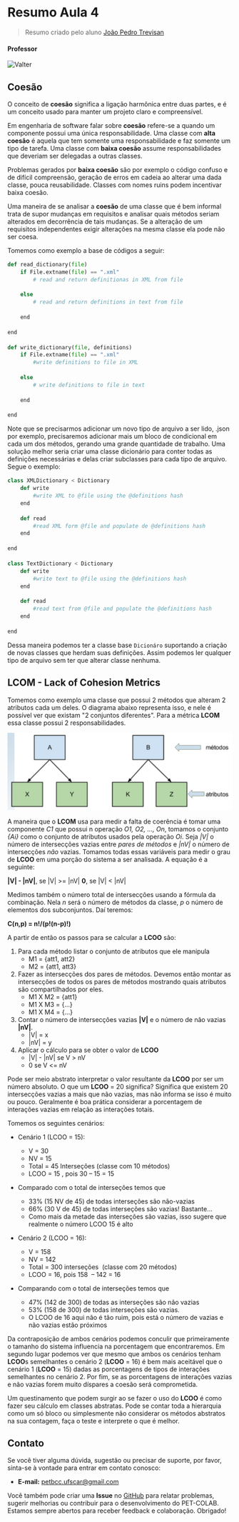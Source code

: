 # Resumo Aula 4
> Resumo criado pelo aluno [João Pedro Trevisan](https://www.linkedin.com/in/joao-pedro-trevisan)

#### Professor
![Valter](https://img.shields.io/badge/Valter_Vieira_Camargo-%2300599C.svg?style=for-the-badge&logo=GoogleScholar&logoColor=white)


## Coesão
O conceito de **coesão** significa a ligação harmônica entre duas partes, e é um conceito usado para manter um projeto claro e compreensível.  

Em engenharia de software falar sobre **coesão** refere-se a quando um componente possui uma única responsabilidade. Uma classe com **alta coesão** é aquela que tem somente uma responsabilidade e faz somente um tipo de tarefa. Uma classe com **baixa coesão** assume responsabilidades que deveriam ser delegadas a outras classes.  

Problemas gerados por **baixa coesão** são por exemplo o código confuso e de difícil compreensão, geração de erros em cadeia ao alterar uma dada classe, pouca reusabilidade.  Classes com nomes ruins podem incentivar baixa coesão.  

Uma maneira de se analisar a **coesão** de uma classe que é bem informal trata de supor mudanças em requisitos e analisar quais métodos seriam alterados em decorrência de tais mudanças. Se a alteração de um requisitos independentes exigir alterações na mesma classe ela pode não ser coesa.  

Tomemos como exemplo a base de códigos a seguir:

```	python
def read_dictionary(file)
	if File.extname(file) == ".xml"
		# read and return definitionas in XML from file
		
	else
		# read and return definitions in text from file
		
	end
	
end

def write_dictionary(file, definitions)
	if File.extname(file) == ".xml"
		#write definitions to file in XML
		
	else
		# write definitions to file in text
		
	end
	
end
```



Note que se precisarmos adicionar um novo tipo de arquivo a ser lido, .json por exemplo, precisaremos adicionar mais um bloco de condicional em cada um dos métodos, gerando uma grande quantidade de trabalho.  Uma solução melhor seria criar uma classe dicionário para conter todas as definições necessárias e delas criar subclasses para cada tipo de arquivo. Segue o exemplo:

```python
class XMLDictionary < Dictionary
	def write
		#write XML to @file using the @definitions hash
	end

	def read
		#read XML form @file and populate de @definitions hash
	end
	
end

class TextDictionary < Dictionary
	def write
		#write text to @file using the @definitions hash
	end

	def read
		#read text from @file and populate the @definitions hash
	end
	
end
```

Dessa maneira podemos ter a classe base ```Dicionáro``` suportando a criação de novas classes que herdam suas definições. Assim podemos ler qualquer tipo de arquivo sem ter que alterar classe nenhuma.  

## LCOM - Lack of Cohesion Metrics
Tomemos como exemplo uma classe que possui 2 métodos que alteram 2 atributos cada um deles. O diagrama abaixo representa isso, e nele é possível ver que existam "2 conjuntos diferentes". Para a métrica **LCOM** essa classe possui 2 responsabilidades.

![POOA_aula04_img01.png](https://raw.githubusercontent.com/petbccufscar/.github/main/pet-colab/POOA/POOA_aula04_img01.png)

A maneira que o **LCOM** usa para medir a falta de coerência é tomar uma componente *C1* que possui n operação *O1, O2, ..., On*, tomamos o conjunto *{Ai}* como o conjunto de atributos usados pela operação *Oi*. Seja *|V|* o número de intersecções vazias entre *pares de métodos* e *|nV|* o número de intersecções *não* vazias. Tomamos todas essas variáveis para medir o grau de **LCOO** em uma porção do sistema a ser analisada. A equação é a seguinte:  

**|V| - |nV|**, se |V| >= |nV|
**0**, se |V| < |nV|

Medimos também o número total de intersecções usando a fórmula da combinação. Nela *n* será o número de métodos da classe, *p* o número de elementos dos subconjuntos. Daí teremos:

**C(n,p) = n!/(p!(n-p)!)**

A partir de então os passos para se calcular a **LCOO** são:

1. Para cada método listar o conjunto de atributos que ele manipula
	+ M1 = {att1, att2}
	+ M2 = {att1, att3}
2. Fazer as intersecções dos pares de métodos. Devemos então montar as intersecções de todos os pares de métodos mostrando quais atributos são compartilhados por eles.
	+ M1 X M2 = {att1}
	+ M1 X M3 = {...}
	+ M1 X M4 = {...}
3. Contar o número de intersecções vazias **|V|** e o número de não vazias **|nV|**. 
	+ |V| = x
	+ |nV| = y
4. Aplicar o cálculo para se obter o valor de **LCOO**
	+ |V| - |nV| se V > nV
	+ 0 se V <= nV

Pode ser meio abstrato interpretar o valor resultante da **LCOO** por ser um número absoluto. O que um **LCOO** = 20 significa? Significa que existem 20 intersecções vazias a mais que não vazias, mas não informa se isso é muito ou pouco. Geralmente é boa prática considerar a porcentagem de interações vazias em relação as interações totais.  

Tomemos os seguintes cenários:  

- Cenário 1 (LCOO = 15):
	- V = 30
	- NV = 15
	- Total = 45 Interseções (classe com 10 métodos)
	- LCOO = 15 , pois 30 – 15 = 15
- Comparado com o total de interseções temos que
	- 33% (15 NV de 45) de todas interseções são não-vazias
	- 66% (30 V de 45) de todas interseções são vazias! Bastante...
	- Como mais da metade das interseções são vazias, isso sugere que realmente o número LCOO 15 é alto

- Cenário 2 (LCOO = 16):
	- V = 158  
	- NV = 142
	- Total = 300 interseções  (classe com 20 métodos)
	- LCOO = 16, pois 158  – 142 = 16
- Comparando com o total de interseções temos que
	- 47% (142 de 300) de todas as interseções são não vazias
	- 53% (158 de 300) de todas interseções são vazias.
	- O LCOO de 16 aqui não é tão ruim, pois está o número de vazias e não vazias estão próximos

Da contraposição de ambos cenários podemos conculir que primeiramente o tamanho do sistema influencia na porcentagem que encontraremos. Em segundo lugar podemos ver que mesmo que ambos os cenários tenham **LCOO**s semelhantes o cenário 2 (**LCOO** = 16) é bem mais aceitável que o cenário 1 (**LCOO** = 15) dadas as porcentagens de tipos de interações semelhantes no cenário 2. Por fim, se as porcentagens de interações vazias e não vazias forem muito díspares a coesão será comprometida.  

Um questinamento que podem surgir ao se fazer o uso do **LCOO** é como fazer seu cálculo em classes abstratas. Pode se contar toda a hierarquia como um só bloco ou simplesmente não considerar os métodos abstratos na sua contagem, faça o teste e interprete o que é melhor. 


## Contato

Se você tiver alguma dúvida, sugestão ou precisar de suporte, por favor, sinta-se à vontade para entrar em contato conosco:

- **E-mail:** petbcc.ufscar@gmail.com

Você também pode criar uma **Issue** no [GitHub](https://github.com/petbccufscar/pet-colab/issues) para relatar problemas, sugerir melhorias ou contribuir para o desenvolvimento do PET-COLAB. Estamos sempre abertos para receber feedback e colaboração. Obrigado!
